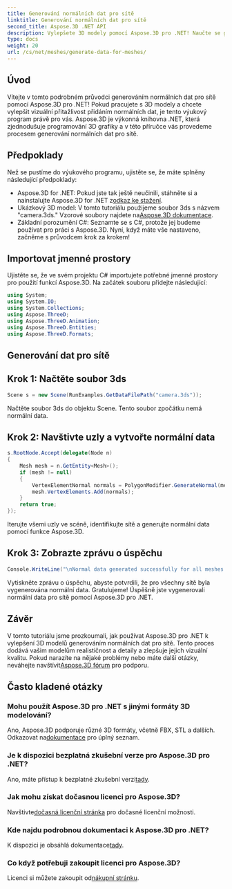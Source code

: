```yaml
---
title: Generování normálních dat pro sítě
linktitle: Generování normálních dat pro sítě
second_title: Aspose.3D .NET API
description: Vylepšete 3D modely pomocí Aspose.3D pro .NET! Naučte se generovat normální data pro sítě v tomto podrobném průvodci. Realismus se snoubí s jednoduchostí.
type: docs
weight: 20
url: /cs/net/meshes/generate-data-for-meshes/
---
```

## Úvod
Vítejte v tomto podrobném průvodci generováním normálních dat pro sítě pomocí Aspose.3D pro .NET! Pokud pracujete s 3D modely a chcete vylepšit vizuální přitažlivost přidáním normálních dat, je tento výukový program právě pro vás. Aspose.3D je výkonná knihovna .NET, která zjednodušuje programování 3D grafiky a v této příručce vás provedeme procesem generování normálních dat pro sítě.
## Předpoklady
Než se pustíme do výukového programu, ujistěte se, že máte splněny následující předpoklady:
-  Aspose.3D for .NET: Pokud jste tak ještě neučinili, stáhněte si a nainstalujte Aspose.3D for .NET z[odkaz ke stažení](https://releases.aspose.com/3d/net/).
-  Ukázkový 3D model: V tomto tutoriálu použijeme soubor 3ds s názvem "camera.3ds." Vzorové soubory najdete na[Aspose.3D dokumentace](https://reference.aspose.com/3d/net/).
- Základní porozumění C#: Seznamte se s C#, protože jej budeme používat pro práci s Aspose.3D.
Nyní, když máte vše nastaveno, začněme s průvodcem krok za krokem!
## Importovat jmenné prostory
Ujistěte se, že ve svém projektu C# importujete potřebné jmenné prostory pro použití funkcí Aspose.3D. Na začátek souboru přidejte následující:
```csharp
using System;
using System.IO;
using System.Collections;
using Aspose.ThreeD;
using Aspose.ThreeD.Animation;
using Aspose.ThreeD.Entities;
using Aspose.ThreeD.Formats;
```
## Generování dat pro sítě
## Krok 1: Načtěte soubor 3ds
```csharp
Scene s = new Scene(RunExamples.GetDataFilePath("camera.3ds"));
```
Načtěte soubor 3ds do objektu Scene. Tento soubor zpočátku nemá normální data.
## Krok 2: Navštivte uzly a vytvořte normální data
```csharp
s.RootNode.Accept(delegate(Node n)
{
    Mesh mesh = n.GetEntity<Mesh>();
    if (mesh != null)
    {
        VertexElementNormal normals = PolygonModifier.GenerateNormal(mesh);
        mesh.VertexElements.Add(normals);
    }
    return true;
});
```
Iterujte všemi uzly ve scéně, identifikujte sítě a generujte normální data pomocí funkce Aspose.3D.
## Krok 3: Zobrazte zprávu o úspěchu
```csharp
Console.WriteLine("\nNormal data generated successfully for all meshes.");
```
Vytiskněte zprávu o úspěchu, abyste potvrdili, že pro všechny sítě byla vygenerována normální data.
Gratulujeme! Úspěšně jste vygenerovali normální data pro sítě pomocí Aspose.3D pro .NET.
## Závěr
V tomto tutoriálu jsme prozkoumali, jak používat Aspose.3D pro .NET k vylepšení 3D modelů generováním normálních dat pro sítě. Tento proces dodává vašim modelům realističnost a detaily a zlepšuje jejich vizuální kvalitu.
 Pokud narazíte na nějaké problémy nebo máte další otázky, neváhejte navštívit[Aspose.3D fórum](https://forum.aspose.com/c/3d/18) pro podporu.
## Často kladené otázky
### Mohu použít Aspose.3D pro .NET s jinými formáty 3D modelování?
Ano, Aspose.3D podporuje různé 3D formáty, včetně FBX, STL a dalších. Odkazovat na[dokumentace](https://reference.aspose.com/3d/net/) pro úplný seznam.
### Je k dispozici bezplatná zkušební verze pro Aspose.3D pro .NET?
 Ano, máte přístup k bezplatné zkušební verzi[tady](https://releases.aspose.com/).
### Jak mohu získat dočasnou licenci pro Aspose.3D?
 Navštivte[dočasná licenční stránka](https://purchase.aspose.com/temporary-license/) pro dočasné licenční možnosti.
### Kde najdu podrobnou dokumentaci k Aspose.3D pro .NET?
 K dispozici je obsáhlá dokumentace[tady](https://reference.aspose.com/3d/net/).
### Co když potřebuji zakoupit licenci pro Aspose.3D?
 Licenci si můžete zakoupit od[nákupní stránku](https://purchase.aspose.com/buy).